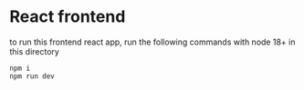 # React frontend 

to run this frontend react app, run the following commands with node 18+ in this directory

```
npm i
npm run dev
```
